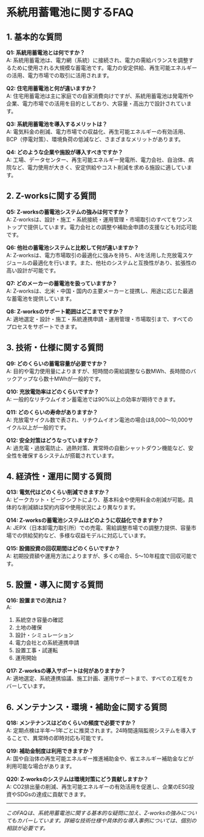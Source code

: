 # 系統用蓄電池に関するFAQ

## 1. 基本的な質問

**Q1: 系統用蓄電池とは何ですか？**  
A: 系統用蓄電池は、電力網（系統）に接続され、電力の需給バランスを調整するために使用される大規模な蓄電池です。電力の安定供給、再生可能エネルギーの活用、電力市場での取引に活用されます。

**Q2: 住宅用蓄電池と何が違いますか？**  
A: 住宅用蓄電池は主に家庭での自家消費向けですが、系統用蓄電池は発電所や企業、電力市場での活用を目的としており、大容量・高出力で設計されています。

**Q3: 系統用蓄電池を導入するメリットは？**  
A: 電気料金の削減、電力市場での収益化、再生可能エネルギーの有効活用、BCP（停電対策）、環境負荷の低減など、さまざまなメリットがあります。

**Q4: どのような企業や施設が導入すべきですか？**  
A: 工場、データセンター、再生可能エネルギー発電所、電力会社、自治体、病院など、電力使用が大きく、安定供給やコスト削減を求める施設に適しています。

## 2. Z-worksに関する質問

**Q5: Z-worksの蓄電池システムの強みは何ですか？**  
A: Z-worksは、設計・施工・系統接続・運用管理・市場取引のすべてをワンストップで提供しています。電力会社との調整や補助金申請の支援なども対応可能です。

**Q6: 他社の蓄電池システムと比較して何が違いますか？**  
A: Z-worksは、電力市場取引の最適化に強みを持ち、AIを活用した充放電スケジュールの最適化を行います。また、他社のシステムと互換性があり、拡張性の高い設計が可能です。

**Q7: どのメーカーの蓄電池を扱っていますか？**  
A: Z-worksは、北米・中国・国内の主要メーカーと提携し、用途に応じた最適な蓄電池を提供しています。

**Q8: Z-worksのサポート範囲はどこまでですか？**  
A: 適地選定・設計・施工・系統連携申請・運用管理・市場取引まで、すべてのプロセスをサポートできます。

## 3. 技術・仕様に関する質問

**Q9: どのくらいの蓄電容量が必要ですか？**  
A: 目的や電力使用量によりますが、短時間の需給調整なら数MWh、長時間のバックアップなら数十MWhが一般的です。

**Q10: 充放電効率はどのくらいですか？**  
A: 一般的なリチウムイオン蓄電池では90%以上の効率が期待できます。

**Q11: どのくらいの寿命がありますか？**  
A: 充放電サイクル数で表され、リチウムイオン電池の場合は8,000～10,000サイクル以上が一般的です。

**Q12: 安全対策はどうなっていますか？**  
A: 過充電・過放電防止、過熱対策、異常時の自動シャットダウン機能など、安全性を確保するシステムが搭載されています。

## 4. 経済性・運用に関する質問

**Q13: 電気代はどのくらい削減できますか？**  
A: ピークカット・ピークシフトにより、基本料金や使用料金の削減が可能。具体的な削減額は契約内容や使用状況により異なります。

**Q14: Z-worksの蓄電池システムはどのように収益化できますか？**  
A: JEPX（日本卸電力取引所）での売電、需給調整市場での調整力提供、容量市場での供給契約など、多様な収益モデルに対応しています。

**Q15: 設備投資の回収期間はどのくらいですか？**  
A: 初期投資額や運用方法によりますが、多くの場合、5～10年程度で回収可能です。

## 5. 設置・導入に関する質問

**Q16: 設置までの流れは？**  
A:
1. 系統空き容量の確認
2. 土地の確保
3. 設計・シミュレーション
4. 電力会社との系統連携申請
5. 設置工事・試運転
6. 運用開始

**Q17: Z-worksの導入サポートは何がありますか？**  
A: 適地選定、系統連携協議、施工計画、運用サポートまで、すべての工程をカバーしています。

## 6. メンテナンス・環境・補助金に関する質問

**Q18: メンテナンスはどのくらいの頻度で必要ですか？**  
A: 定期点検は半年～1年ごとに推奨されます。24時間遠隔監視システムを導入することで、異常時の即時対応も可能です。

**Q19: 補助金制度は利用できますか？**  
A: 国や自治体の再生可能エネルギー推進補助金や、省エネルギー補助金などが利用可能な場合があります。

**Q20: Z-worksのシステムは環境対策にどう貢献しますか？**  
A: CO2排出量の削減、再生可能エネルギーの有効活用を促進し、企業のESG投資やSDGsの達成に貢献できます。

---

*このFAQは、系統用蓄電池に関する基本的な疑問に加え、Z-worksの強みについてもカバーしています。詳細な技術仕様や具体的な導入事例については、個別の相談が必要です。* 